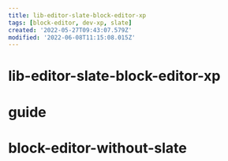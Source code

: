 ```yaml
---
title: lib-editor-slate-block-editor-xp
tags: [block-editor, dev-xp, slate]
created: '2022-05-27T09:43:07.579Z'
modified: '2022-06-08T11:15:08.015Z'
---
```


# lib-editor-slate-block-editor-xp

# guide

# block-editor-without-slate


